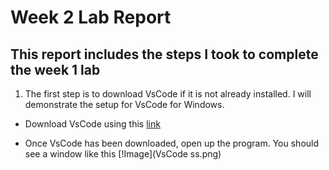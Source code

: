 # Week 2 Lab Report
## This report includes the steps I took to complete the week 1 lab

1. The first step is to download VsCode if it is not already installed. I will demonstrate the setup for VsCode for Windows.

* Download VsCode using this [link](https://code.visualstudio.com/download)

* Once VsCode has been downloaded, open up the program. You should see a window like this 
[!Image](VsCode ss.png)


